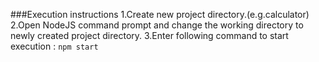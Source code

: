 ###Execution instructions
1.Create new project directory.(e.g.calculator)
2.Open NodeJS command prompt and change the working directory to newly created project directory.
3.Enter following command to start execution  : 
  `
  npm start
  `
